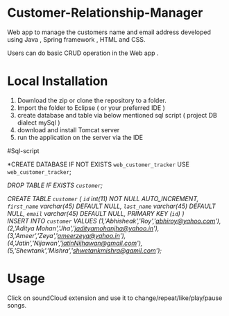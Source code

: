 # Customer-Relationship-Manager
Web app to manage the customers name and email address developed using Java , Spring framework , HTML and CSS.

Users can do basic CRUD operation in the Web app .

# Local Installation
  1. Download the zip or clone the repository to a folder.
  2. Import the folder to Eclipse ( or your preferred IDE )
  3. create database and table via below mentioned sql script ( project DB dialect mySql )
  4. download and install Tomcat server 
  5. run the application on the server via the IDE


#Sql-script 

*CREATE DATABASE  IF NOT EXISTS `web_customer_tracker` 
USE `web_customer_tracker`;
 
*DROP TABLE IF EXISTS `customer`;*

*CREATE TABLE `customer` (
  `id` int(11) NOT NULL AUTO_INCREMENT,
  `first_name` varchar(45) DEFAULT NULL,
  `last_name` varchar(45) DEFAULT NULL,
  `email` varchar(45) DEFAULT NULL,
  PRIMARY KEY (`id`)
) 
<br>
INSERT INTO `customer` VALUES 
	(1,'Abhisheak','Roy','abhiroy@yahoo.com'),
	(2,'Aditya Mohan','Jha','jadityamohanjha@yahoo.in'),
	(3,'Ameer','Zeya','ameerzeya@yahoo.in'),
	(4,'Jatin','Nijawan','jatinNijhawan@gmail.com'),
	(5,'Shewtank','Mishra','shwetankmishra@gamil.com');*


# Usage
Click on soundCloud extension and use it to change/repeat/like/play/pause songs.
